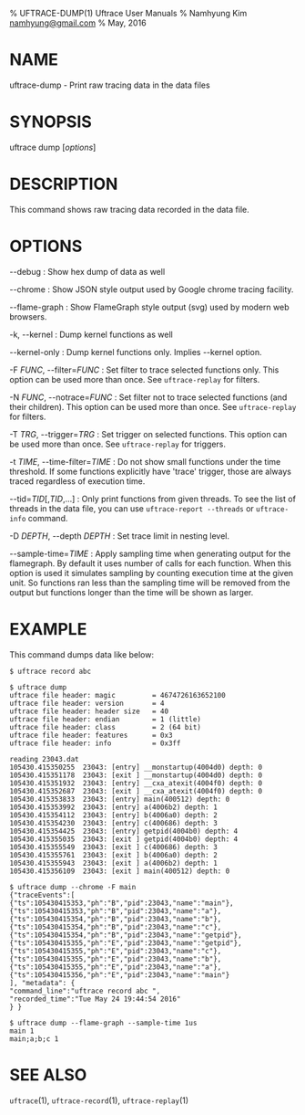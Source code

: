 % UFTRACE-DUMP(1) Uftrace User Manuals
% Namhyung Kim <namhyung@gmail.com>
% May, 2016

NAME
====
uftrace-dump - Print raw tracing data in the data files

SYNOPSIS
========
uftrace dump [*options*]

DESCRIPTION
===========
This command shows raw tracing data recorded in the data file.


OPTIONS
=======
\--debug
:   Show hex dump of data as well

\--chrome
:   Show JSON style output used by Google chrome tracing facility.

\--flame-graph
:   Show FlameGraph style output (svg) used by modern web browsers.

-k, \--kernel
:   Dump kernel functions as well

\--kernel-only
:   Dump kernel functions only.  Implies \--kernel option.

-F *FUNC*, \--filter=*FUNC*
:   Set filter to trace selected functions only.  This option can be used more than once.  See `uftrace-replay` for filters.

-N *FUNC*, \--notrace=*FUNC*
:   Set filter not to trace selected functions (and their children).  This option can be used more than once.  See `uftrace-replay` for filters.

-T *TRG*, \--trigger=*TRG*
:   Set trigger on selected functions.  This option can be used more than once.  See `uftrace-replay` for triggers.

-t *TIME*, \--time-filter=*TIME*
:   Do not show small functions under the time threshold.  If some functions explicitly have 'trace' trigger, those are always traced regardless of execution time.

\--tid=*TID*[,*TID*,...]
:   Only print functions from given threads.  To see the list of threads in the data file, you can use `uftrace-report --threads` or `uftrace-info` command.

-D *DEPTH*, \--depth *DEPTH*
:   Set trace limit in nesting level.

\--sample-time=*TIME*
:   Apply sampling time when generating output for the flamegraph.  By default it uses number of calls for each function.  When this option is used it simulates sampling by counting execution time at the given unit.  So functions ran less than the sampling time will be removed from the output but functions longer than the time will be shown as larger.


EXAMPLE
=======
This command dumps data like below:

    $ uftrace record abc

    $ uftrace dump
    uftrace file header: magic         = 4674726163652100
    uftrace file header: version       = 4
    uftrace file header: header size   = 40
    uftrace file header: endian        = 1 (little)
    uftrace file header: class         = 2 (64 bit)
    uftrace file header: features      = 0x3
    uftrace file header: info          = 0x3ff

    reading 23043.dat
    105430.415350255  23043: [entry] __monstartup(4004d0) depth: 0
    105430.415351178  23043: [exit ] __monstartup(4004d0) depth: 0
    105430.415351932  23043: [entry] __cxa_atexit(4004f0) depth: 0
    105430.415352687  23043: [exit ] __cxa_atexit(4004f0) depth: 0
    105430.415353833  23043: [entry] main(400512) depth: 0
    105430.415353992  23043: [entry] a(4006b2) depth: 1
    105430.415354112  23043: [entry] b(4006a0) depth: 2
    105430.415354230  23043: [entry] c(400686) depth: 3
    105430.415354425  23043: [entry] getpid(4004b0) depth: 4
    105430.415355035  23043: [exit ] getpid(4004b0) depth: 4
    105430.415355549  23043: [exit ] c(400686) depth: 3
    105430.415355761  23043: [exit ] b(4006a0) depth: 2
    105430.415355943  23043: [exit ] a(4006b2) depth: 1
    105430.415356109  23043: [exit ] main(400512) depth: 0

    $ uftrace dump --chrome -F main
    {"traceEvents":[
    {"ts":105430415353,"ph":"B","pid":23043,"name":"main"},
    {"ts":105430415353,"ph":"B","pid":23043,"name":"a"},
    {"ts":105430415354,"ph":"B","pid":23043,"name":"b"},
    {"ts":105430415354,"ph":"B","pid":23043,"name":"c"},
    {"ts":105430415354,"ph":"B","pid":23043,"name":"getpid"},
    {"ts":105430415355,"ph":"E","pid":23043,"name":"getpid"},
    {"ts":105430415355,"ph":"E","pid":23043,"name":"c"},
    {"ts":105430415355,"ph":"E","pid":23043,"name":"b"},
    {"ts":105430415355,"ph":"E","pid":23043,"name":"a"},
    {"ts":105430415356,"ph":"E","pid":23043,"name":"main"}
    ], "metadata": {
    "command_line":"uftrace record abc ",
    "recorded_time":"Tue May 24 19:44:54 2016"
    } }

    $ uftrace dump --flame-graph --sample-time 1us
    main 1
    main;a;b;c 1


SEE ALSO
========
`uftrace`(1), `uftrace-record`(1), `uftrace-replay`(1)
